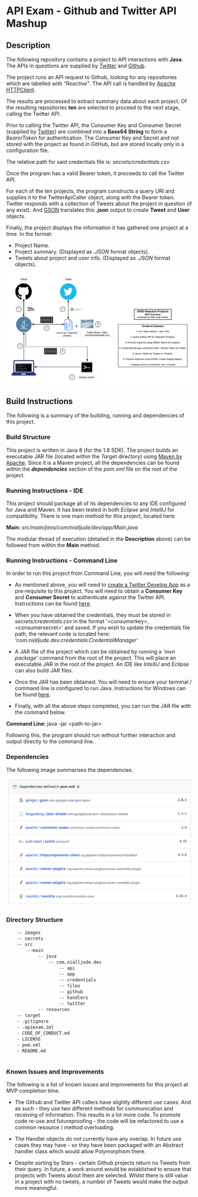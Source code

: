 # API Exam - Github and Twitter API Mashup

## Description

The following repository contains a project to API interactions with **Java**. The APIs in questions are supplied by [Twitter](api.twitter.com) and [Github](api.github.com).

The project runs an API request to Github, looking for any repositories which are labelled with _"Reactive"_.
The API call is handled by [Apache HTTPClient](https://hc.apache.org/httpcomponents-client-ga/).

The results are processed to extract summary data about each project.
Of the resulting repositories **ten** are selected to proceed to the next stage, calling the Twitter API.

Prior to calling the Twitter API, the Consumer Key and Consumer Secret (supplied by [Twitter](https://developer.twitter/com)) are combined into a **Base64 String** to form a _BearerToken_ for authentication.
The Consumer Key and Secret and not stored with the project as found in GitHub, but are stored locally only in a configuration file.

The relative path for said credentials file is: _secrets/credentials.csv_

Once the program has a valid Bearer token, it proceeds to call the Twitter API.

For each of the ten projects, the program constructs a query URI and supplies it to the TwitterApiCaller object, along with the Bearer token.
Twitter responds with a collection of Tweets about the project in question (if any exist).
And [GSON](https://github.com/google/gson) translates this __.json__ output to create __Tweet__ and __User__ objects.

Finally, the project displays the information it has gathered one project at a time. In the format:

- Project Name.
- Project summary. (Displayed as _.JSON_ format objects).
- Tweets about project and user info. (Displayed as _.JSON_ format objects).

![Architecture Overview](images/GRID%20Reactive%20Projects.png)

## Build Instructions

The following is a summary of the building, running and dependencies of this project.

### Build Structure

This project is written in Java 8 (for the 1.8 SDK).
The project builds an executable JAR file (located within the _Target_ directory) using [Maven by Apache](https://maven.apache.org/).
Since it is a Maven project, all the dependencies can be found within the __*dependencies*__ section of the _pom.xml_ file on the root of the project.

### Running Instructions - IDE

This project should package all of its dependencies to any IDE configured for Java and Maven.
It has been tested in both *Eclipse* and *IntelliJ* for compatibility.
There is one main method for this project, located here:

__Main:__ _src/main/java/com/nialljude/dev/app/Main.java_

The modular thread of execution (detailed in the __Description__ above) can be followed from within the __Main__ method.

### Running Instructions - Command Line

In order to run this project from Command Line, you will need the following:

- As mentioned above, you will need to [create a Twitter Develop App](https://developer.twitter.com/en/docs/basics/apps.html) as a pre-requisite to this project.
You will need to obtain a __Consumer Key__ and __Consumer Secret__ to authenticate against the Twitter API.
Instructions can be found [here](https://developer.twitter.com/en/docs/basics/authentication/guides/access-tokens).

- When you have obtained the credentials, they must be stored in _secrets/credentials.csv_ in the format '\<consumerkey>,\<consumersecret>' and saved.
If you wish to update the credentials file path, the relevant code is located here: _'com.nialljude.dev.credentials.CredentialManager'_

- A JAR file of the project which can be obtained by running a '_mvn package_' command from the root of the project.
This will place an executable JAR in the root of the project. An IDE like _IntelliJ_ and _Eclipse_ can also build JAR files.

- Once the JAR has been obtained. You will need to ensure your terminal / command line is configured to run Java.
Instructions for Windows can be found [here](https://introcs.cs.princeton.edu/java/15inout/windows-cmd.html).

- Finally, with all the above steps completed, you can run the JAR file with the command below.

__Command Line:__ java -jar \<path-to-jar>

Following this, the program should run without further interaction and output directly to the command line.

### Dependencies

The following image summarises the dependencies.

![Dependencies Chart](images/dependencies.png)

### Directory Structure

````
    -- images
    -- secrets
    -- src
        --main
            -- java
                -- com.nialljude.dev
                    -- api 
                    -- app
                    -- credentials
                    -- files
                    -- github
                    -- handlers
                    -- twitter
            -- resources
    -- target
    - .gitignore
    - .apiexam.iml
    - CODE_OF_CONDUCT.md
    - LICENSE
    - pom.xml
    - README.md
    
````

### Known Issues and Improvements

The following is a list of known issues and improvements for this project at MVP completion time.

- The Github and Twitter API callers have slightly different use cases. And as such - they use two different methods for communication and receiving of information.
This results in a lot more code. To promote code re-use and futureproofing - the code will be refactored to use a common resource / method overloading.

- The Handler objects do not currently have any overlap. In future use cases they may have - so they have been packaged with an Abstract
handler class which would allow Polymorphism there.

- Despite sorting by Stars - certain Github projects return no Tweets from their query. In future, a work around
would be established to ensure that projects with Tweets about them are selected. Whilst there is still value in a project
with no tweets, a number of Tweets would make the output more meaningful.  
